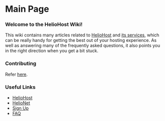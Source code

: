 # Main Page

### Welcome to the HelioHost Wiki!

This wiki contains many articles related to [HelioHost](hosting/heliohost.md) and [its services](hosting/what-heliohost-offers.md), which can be really handy for getting the best out of your hosting experience. As well as answering many of the frequently asked questions, it also points you in the right direction when you get a bit stuck.

### Contributing

Refer [here](misc/contributing.md).

### Useful Links

* [HelioHost](https://www.heliohost.org/)
* [HelioNet](https://www.helionet.org/index/)
* [Sign Up](https://www.heliohost.org/signup/)
* [FAQ](faq.md)



